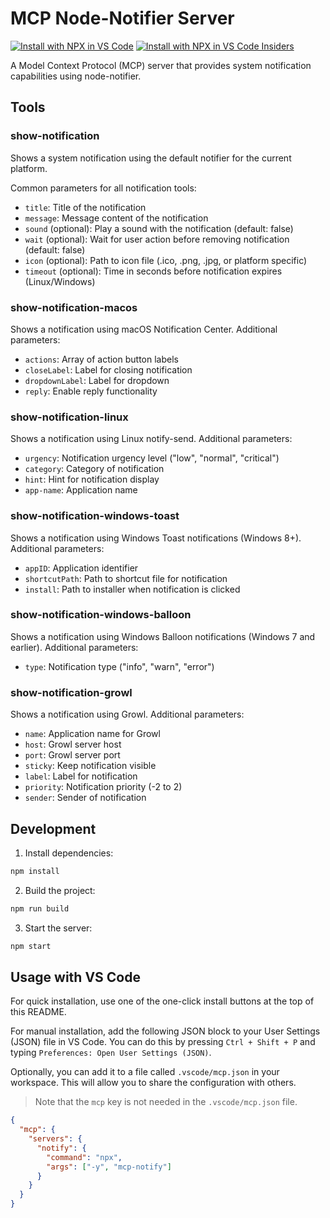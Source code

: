 # MCP Node-Notifier Server

[![Install with NPX in VS Code](https://img.shields.io/badge/VS_Code-NPM-0098FF?style=flat-square&logo=visualstudiocode&logoColor=white)](https://insiders.vscode.dev/redirect/mcp/install?name=notify&config=%7B%22command%22%3A%22npx%22%2C%22args%22%3A%5B%22-y%22%2C%22mcp-notify%22%5D%7D) [![Install with NPX in VS Code Insiders](https://img.shields.io/badge/VS_Code_Insiders-NPM-24bfa5?style=flat-square&logo=visualstudiocode&logoColor=white)](https://insiders.vscode.dev/redirect/mcp/install?name=notify&config=%7B%22command%22%3A%22npx%22%2C%22args%22%3A%5B%22-y%22%2C%22mcp-notify%22%5D%7D&quality=insiders)

A Model Context Protocol (MCP) server that provides system notification capabilities using node-notifier.

## Tools

### show-notification
Shows a system notification using the default notifier for the current platform.

Common parameters for all notification tools:
- `title`: Title of the notification
- `message`: Message content of the notification
- `sound` (optional): Play a sound with the notification (default: false)
- `wait` (optional): Wait for user action before removing notification (default: false)
- `icon` (optional): Path to icon file (.ico, .png, .jpg, or platform specific)
- `timeout` (optional): Time in seconds before notification expires (Linux/Windows)

### show-notification-macos
Shows a notification using macOS Notification Center. 
Additional parameters:
- `actions`: Array of action button labels
- `closeLabel`: Label for closing notification
- `dropdownLabel`: Label for dropdown
- `reply`: Enable reply functionality

### show-notification-linux
Shows a notification using Linux notify-send.
Additional parameters:
- `urgency`: Notification urgency level ("low", "normal", "critical")
- `category`: Category of notification
- `hint`: Hint for notification display
- `app-name`: Application name

### show-notification-windows-toast
Shows a notification using Windows Toast notifications (Windows 8+).
Additional parameters:
- `appID`: Application identifier
- `shortcutPath`: Path to shortcut file for notification
- `install`: Path to installer when notification is clicked

### show-notification-windows-balloon
Shows a notification using Windows Balloon notifications (Windows 7 and earlier).
Additional parameters:
- `type`: Notification type ("info", "warn", "error")

### show-notification-growl
Shows a notification using Growl.
Additional parameters:
- `name`: Application name for Growl
- `host`: Growl server host
- `port`: Growl server port
- `sticky`: Keep notification visible
- `label`: Label for notification
- `priority`: Notification priority (-2 to 2)
- `sender`: Sender of notification

## Development

1. Install dependencies:
```bash
npm install
```

2. Build the project:
```bash
npm run build
```

3. Start the server:
```bash
npm start
```

## Usage with VS Code

For quick installation, use one of the one-click install buttons at the top of this README.

For manual installation, add the following JSON block to your User Settings (JSON) file in VS Code. You can do this by pressing `Ctrl + Shift + P` and typing `Preferences: Open User Settings (JSON)`.

Optionally, you can add it to a file called `.vscode/mcp.json` in your workspace. This will allow you to share the configuration with others.

> Note that the `mcp` key is not needed in the `.vscode/mcp.json` file.

```json
{
  "mcp": {
    "servers": {
      "notify": {
        "command": "npx",
        "args": ["-y", "mcp-notify"]
      }
    }
  }
}
```